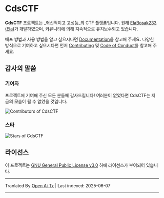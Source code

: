# CdsCTF

**CdsCTF** 프로젝트는 _혁신적이고 고성능_의 CTF 플랫폼입니다. 원래 [ElaBosak233 (Ela)](https://github.com/ElaBosak233)가 개발하였으며, 커뮤니티에 의해 지속적으로 유지보수되고 있습니다.

배포 방법과 사용 방법을 알고 싶으시다면 [Documentation](https://cdsctf.e23.dev)을 참고해 주세요. 다양한 방식으로 기여하고 싶으시다면 먼저 [Contributing](https://raw.githubusercontent.com/cdsctf/cdsctf/main/.github/CONTRIBUTING.md) 및 [Code of Conduct](https://raw.githubusercontent.com/cdsctf/cdsctf/main/.github/CODE_OF_CONDUCT.md)를 참고해 주세요.

## 감사의 말씀

### 기여자

프로젝트에 기여해 주신 모든 분들께 감사드립니다! 여러분이 없었다면 CdsCTF는 지금의 모습이 될 수 없었을 것입니다.

![Contributors of CdsCTF](https://contrib.rocks/image?repo=cdsctf/cdsctf)

### 스타

![Stars of CdsCTF](https://starchart.cc/cdsctf/cdsctf.svg?variant=adaptive)

## 라이선스

이 프로젝트는 [GNU General Public License v3.0](https://raw.githubusercontent.com/cdsctf/cdsctf/main/LICENSE) 하에 라이선스가 부여되어 있습니다.

---

Tranlated By [Open Ai Tx](https://github.com/OpenAiTx/OpenAiTx) | Last indexed: 2025-06-07

---